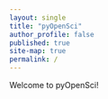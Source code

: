 ```yaml
---
layout: single
title: "pyOpenSci"
author_profile: false
published: true
site-map: true
permalink: /
---
```


Welcome to pyOpenSci!
